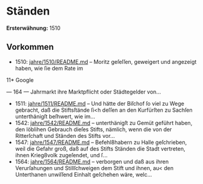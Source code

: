 # Ständen

**Ersterwähnung:** 1510

## Vorkommen
- 1510: [jahre/1510/README.md](../jahre/1510/README.md) – Moritz geſeſſen,
geweigert und angezeigt haben, wie ſie dem Rate im

11*
Google


— 164 —
Jahrmarkt ihre Marktpflicht oder Städtegelder von...
- 1511: [jahre/1511/README.md](../jahre/1511/README.md) – Und hätte der Biſchof ſo viel zu Wege gebracht,
daß die Stiftsſtände ſi<h deſſen an den Kurfürſten zu
Sachſen unterthänigſt beſhwert, wie im...
- 1542: [jahre/1542/README.md](../jahre/1542/README.md) – unterthänigſt zu
Gemüt geführt haben, den löblihen Gebrauch dieſes Stifts,
nämlich, wenn die von der Ritterſchaft und Ständen des
Stifts vor...
- 1547: [jahre/1547/README.md](../jahre/1547/README.md) – Befehl8habern zu Halle
geſchrieben, weil die Gefahr groß, daß auf des Stifts
Ständen die Stadt vertreten, ihnen Krieg8volk zugeſendet,
und ſ...
- 1564: [jahre/1564/README.md](../jahre/1564/README.md) – verborgen
und daß aus ihren Verurſahungen und Stillſchweigen
dem Stift und ihnen, au< den Unterthanen unwiſſend
Einhalt geſchehen wäre, welc...
